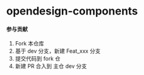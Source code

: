 # opendesign-components

#### 参与贡献

1.  Fork 本仓库
2.  基于 dev 分支，新建 Feat_xxx 分支
3.  提交代码到 fork 仓
4.  新建 PR 合入到 主仓 dev 分支
